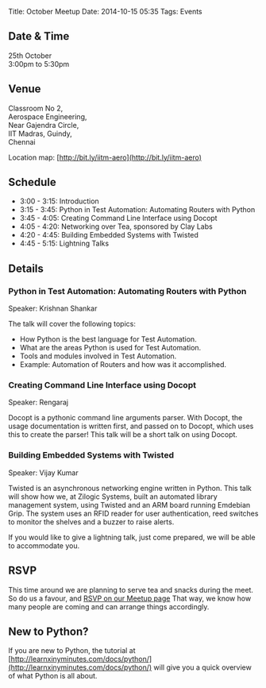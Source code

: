 Title: October Meetup
Date: 2014-10-15 05:35
Tags: Events

## Date & Time

25th October  
3:00pm to 5:30pm

## Venue

Classroom No 2,  
Aerospace Engineering,  
Near Gajendra Circle,  
IIT Madras, Guindy,  
Chennai  

Location map: [http://bit.ly/iitm-aero](http://bit.ly/iitm-aero)

## Schedule

  * 3:00 - 3:15: Introduction
  * 3:15 - 3:45: Python in Test Automation: Automating Routers with Python
  * 3:45 - 4:05: Creating Command Line Interface using Docopt
  * 4:05 - 4:20: Networking over Tea, sponsored by Clay Labs
  * 4:20 - 4:45: Building Embedded Systems with Twisted
  * 4:45 - 5:15: Lightning Talks

## Details

### Python in Test Automation: Automating Routers with Python
Speaker: Krishnan Shankar

The talk will cover the following topics:

 * How Python is the best language for Test Automation.
 * What are the areas Python is used for Test Automation.
 * Tools and modules involved in Test Automation.
 * Example: Automation of Routers and how was it accomplished.

### Creating Command Line Interface using Docopt
Speaker: Rengaraj

Docopt is a pythonic command line arguments parser. With Docopt, the
usage documentation is written first, and passed on to Docopt, which
uses this to create the parser! This talk will be a short talk on
using Docopt.

### Building Embedded Systems with Twisted
Speaker: Vijay Kumar

Twisted is an asynchronous networking engine written in Python. This
talk will show how we, at Zilogic Systems, built an automated library
management system, using Twisted and an ARM board running Emdebian
Grip. The system uses an RFID reader for user authentication, reed
switches to monitor the shelves and a buzzer to raise alerts.

If you would like to give a lightning talk, just come prepared, we
will be able to accommodate you.

## RSVP

This time around we are planning to serve tea and snacks during the
meet. So do us a favour, and [RSVP on our Meetup
page](http://www.meetup.com/Chennaipy/events/211201242/) That way, we
know how many people are coming and can arrange things accordingly.

## New to Python?

If you are new to Python, the tutorial at
[http://learnxinyminutes.com/docs/python/](http://learnxinyminutes.com/docs/python/)
will give you a quick overview of what Python is all about.